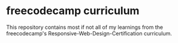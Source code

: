 # freecodecamp curriculum

This repository contains most if not all of my learnings from the freecodecamp's Responsive-Web-Design-Certification curriculum.
